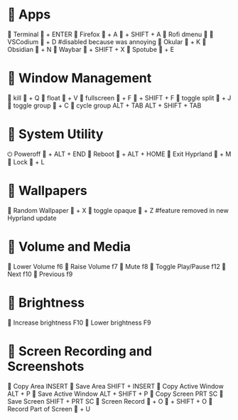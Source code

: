 #  Apps

 Terminal    + ENTER
󰈹 Firefox     + A
              + SHIFT + A
󰍜 Rofi dmenu 
 VSCodium    + D          #disabled because was annoying
 Okular      + K 
 Obsidian     + N
 Waybar      + SHIFT + X
 Spotube     + E

#  Window Management

󰖭 kill          + Q
󰉧 float         + V
 fullscreen    + F
                + SHIFT + F
 toggle split  + J
 toggle group  + C
 cycle group  ALT + TAB
               ALT + SHIFT + TAB

# 󰪫 System Utility

⏻ Poweroff         + ALT + END
󰜉 Reboot           + ALT + HOME
󰩈 Exit Hyprland    + M
 Lock              + L

# 󰸉 Wallpapers

 Random Wallpaper    + X
 toggle opaque       + Z   #feature removed in new Hyprland update

#  Volume and Media

 Lower Volume        f6
 Raise Volume        f7
 Mute                f8
 Toggle Play/Pause   f12
󰙢 Next                f10
󰙤 Previous            f9

# 󰃠 Brightness

󰃚 Increase brightness  F10
󰃜 Lower brightness     F9

# 󰹑 Screen Recording and Screenshots

 Copy Area            INSERT
 Save Area            SHIFT + INSERT
 Copy Active Window   ALT + P
󰆓 Save Active Window   ALT + SHIFT + P
 Copy Screen          PRT SC
 Save Screen          SHIFT + PRT SC
 Screen Record          + O
                         + SHIFT + O
󰑋 Record Part of Screen    + U



